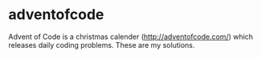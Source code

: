 # adventofcode
Advent of Code is a christmas calender (http://adventofcode.com/) which releases daily coding problems. These are my solutions.
